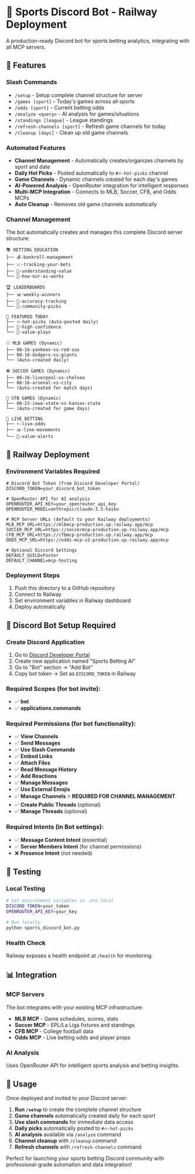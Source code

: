 # 🤖 Sports Discord Bot - Railway Deployment

A production-ready Discord bot for sports betting analytics, integrating with all MCP servers.

## 🚀 Features

### **Slash Commands**
- `/setup` - Setup complete channel structure for server
- `/games [sport]` - Today's games across all sports
- `/odds [sport]` - Current betting odds
- `/analyze <query>` - AI analysis for games/situations  
- `/standings [league]` - League standings
- `/refresh-channels [sport]` - Refresh game channels for today
- `/cleanup [days]` - Clean up old game channels

### **Automated Features**
- **Channel Management** - Automatically creates/organizes channels by sport and date
- **Daily Hot Picks** - Posted automatically to `#🔥-hot-picks` channel
- **Game Channels** - Dynamic channels created for each day's games
- **AI-Powered Analysis** - OpenRouter integration for intelligent responses
- **Multi-MCP Integration** - Connects to MLB, Soccer, CFB, and Odds MCPs
- **Auto Cleanup** - Removes old game channels automatically

### **Channel Management**
The bot automatically creates and manages this complete Discord server structure:

```
📚 BETTING EDUCATION
├── 💰-bankroll-management
├── 📈-tracking-your-bets  
├── 🎯-understanding-value
└── 🤖-how-our-ai-works

🏆 LEADERBOARDS
├── 📊-weekly-winners
├── 💯-accuracy-tracking
└── 👥-community-picks

📌 FEATURED TODAY
├── 🔥-hot-picks (Auto-posted daily)
├── 🎰-high-confidence  
└── 💎-value-plays

⚾ MLB GAMES (Dynamic)
├── 08-16-yankees-vs-red-sox
├── 08-16-dodgers-vs-giants
└── (Auto-created daily)

⚽ SOCCER GAMES (Dynamic)
├── 08-16-liverpool-vs-chelsea
├── 08-16-arsenal-vs-city
└── (Auto-created for match days)

🏈 CFB GAMES (Dynamic)
├── 08-23-iowa-state-vs-kansas-state
└── (Auto-created for game days)

🎲 LIVE BETTING
├── ⚡-live-odds
├── 📊-line-movements
└── 🚨-value-alerts
```

## 🔧 Railway Deployment

### **Environment Variables Required**
```env
# Discord Bot Token (from Discord Developer Portal)
DISCORD_TOKEN=your_discord_bot_token

# OpenRouter API for AI analysis
OPENROUTER_API_KEY=your_openrouter_api_key
OPENROUTER_MODEL=anthropic/claude-3.5-haiku

# MCP Server URLs (default to your Railway deployments)
MLB_MCP_URL=https://mlbmcp-production.up.railway.app/mcp
SOCCER_MCP_URL=https://soccermcp-production.up.railway.app/mcp  
CFB_MCP_URL=https://cfbmcp-production.up.railway.app/mcp
ODDS_MCP_URL=https://odds-mcp-v2-production.up.railway.app/mcp

# Optional Discord Settings
DEFAULT_GUILD=Foster
DEFAULT_CHANNEL=mcp-testing
```

### **Deployment Steps**
1. Push this directory to a GitHub repository
2. Connect to Railway
3. Set environment variables in Railway dashboard
4. Deploy automatically

## 🎯 Discord Bot Setup Required

### **Create Discord Application**
1. Go to [Discord Developer Portal](https://discord.com/developers/applications)
2. Create new application named "Sports Betting AI"
3. Go to "Bot" section → "Add Bot"
4. Copy bot token → Set as `DISCORD_TOKEN` in Railway

### **Required Scopes** (for bot invite):
- ✅ **bot**
- ✅ **applications.commands**

### **Required Permissions** (for bot functionality):
- ✅ **View Channels** 
- ✅ **Send Messages**
- ✅ **Use Slash Commands**
- ✅ **Embed Links**
- ✅ **Attach Files** 
- ✅ **Read Message History**
- ✅ **Add Reactions**
- ✅ **Manage Messages**
- ✅ **Use External Emojis**
- ✅ **Manage Channels** ⚡ **REQUIRED FOR CHANNEL MANAGEMENT**
- ✅ **Create Public Threads** (optional)
- ✅ **Manage Threads** (optional)

### **Required Intents** (in Bot settings):
- ✅ **Message Content Intent** (essential)
- ✅ **Server Members Intent** (for channel permissions)
- ❌ **Presence Intent** (not needed)

## 🧪 Testing

### **Local Testing**
```bash
# Set environment variables in .env.local
DISCORD_TOKEN=your_token
OPENROUTER_API_KEY=your_key

# Run locally
python sports_discord_bot.py
```

### **Health Check**
Railway exposes a health endpoint at `/health` for monitoring.

## 📊 Integration

### **MCP Servers**
The bot integrates with your existing MCP infrastructure:
- **MLB MCP** - Game schedules, scores, stats
- **Soccer MCP** - EPL/La Liga fixtures and standings  
- **CFB MCP** - College football data
- **Odds MCP** - Live betting odds and player props

### **AI Analysis**
Uses OpenRouter API for intelligent sports analysis and betting insights.

## 🚀 Usage

Once deployed and invited to your Discord server:

1. **Run `/setup`** to create the complete channel structure
2. **Game channels** automatically created daily for each sport
3. **Use slash commands** for immediate data access
4. **Daily picks** automatically posted to `#🔥-hot-picks`
5. **AI analysis** available via `/analyze` command
6. **Channel cleanup** with `/cleanup` command
7. **Refresh channels** with `/refresh-channels` command

Perfect for launching your sports betting Discord community with professional-grade automation and data integration!